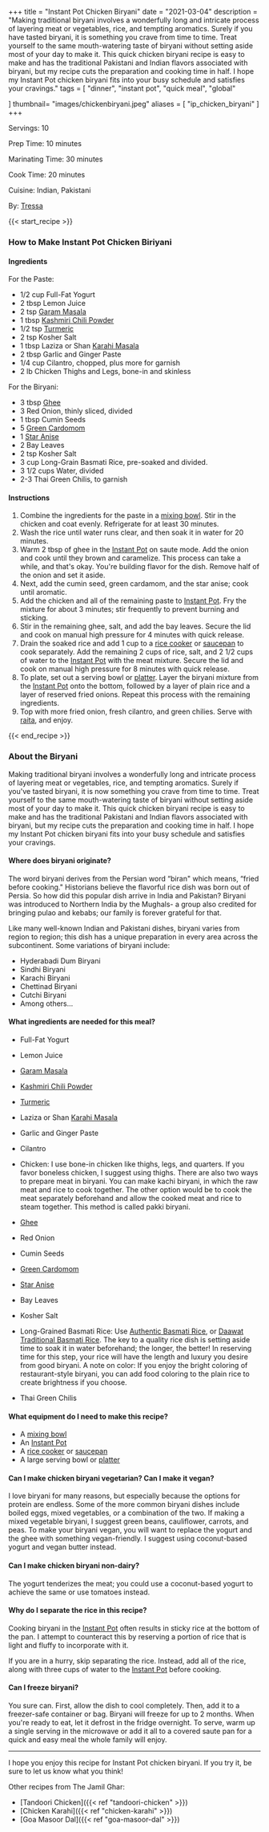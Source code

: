 +++
title = "Instant Pot Chicken Biryani"
date = "2021-03-04"
description = "Making traditional biryani involves a wonderfully long and intricate process of layering meat or vegetables, rice, and tempting aromatics. Surely if you have tasted biryani, it is something you crave from time to time. Treat yourself to the same mouth-watering taste of biryani without setting aside most of your day to make it. This quick chicken biryani recipe is easy to make and has the traditional Pakistani and Indian flavors associated with biryani, but my recipe cuts the preparation and cooking time in half. I hope my Instant Pot chicken biryani fits into your busy schedule and satisfies your cravings."
tags = [
    "dinner",
    "instant pot",
    "quick meal", 
    "global"
  
]
thumbnail= "images/chickenbiryani.jpeg"
aliases = [
    "ip_chicken_biryani"
]
+++

Servings: 10 <!--more-->

Prep Time: 10 minutes 

Marinating Time: 30 minutes 

Cook Time: 20 minutes 

Cuisine: Indian, Pakistani

By: [Tressa](https://www.jamilghar.com/about/)

{{< start_recipe >}}

### How to Make Instant Pot Chicken Biriyani 

#### Ingredients 

For the Paste:

* 1/2 cup Full-Fat Yogurt 
* 2 tbsp Lemon Juice
* 2 tsp [Garam Masala](https://www.jamilghar.com/recipe/pakistani_garam_masala/) 
* 1 tbsp [Kashmiri Chili Powder](https://amzn.to/3jP2lMC)
* 1/2 tsp [Turmeric](https://amzn.to/3trObVj)
* 2 tsp Kosher Salt 
* 1 tbsp Laziza or Shan [Karahi Masala](https://amzn.to/2MYzcmx)
* 2 tbsp Garlic and Ginger Paste 
* 1/4 cup Cilantro, chopped, plus more for garnish
* 2 lb Chicken Thighs and Legs, bone-in and skinless 

For the Biryani: 

* 3 tbsp [Ghee](https://amzn.to/2ZkJkrW) 
* 3 Red Onion, thinly sliced, divided
* 1 tbsp Cumin Seeds
* 5 [Green Cardomom](https://amzn.to/3vBa5aw)
* 1 [Star Anise](https://amzn.to/3eOVFhc)
* 2 Bay Leaves
* 2 tsp Kosher Salt 
* 3 cup Long-Grain Basmati Rice, pre-soaked and divided. 
* 3 1/2 cups Water, divided
* 2-3 Thai Green Chilis, to garnish  


#### Instructions 

1. Combine the ingredients for the paste in a [mixing bowl](https://amzn.to/3dINXDE). Stir in the chicken and coat evenly. Refrigerate for at least 30 minutes. 
2. Wash the rice until water runs clear, and then soak it in water for 20 minutes. 
3. Warm 2 tbsp of ghee in the [Instant Pot](https://amzn.to/3qfNYCZ) on saute mode. Add the onion and cook until they brown and caramelize. This process can take a while, and that's okay. You're building flavor for the dish. Remove half of the onion and set it aside. 
4. Next, add the cumin seed, green cardamom, and the star anise; cook until aromatic. 
5. Add the chicken and all of the remaining paste to [Instant Pot](https://amzn.to/3qfNYCZ). Fry the mixture for about 3 minutes; stir frequently to prevent burning and sticking. 
6. Stir in the remaining ghee, salt, and add the bay leaves. Secure the lid and cook on manual high pressure for 4 minutes with quick release. 
7. Drain the soaked rice and add 1 cup to a [rice cooker](https://amzn.to/2OJpyED) or [saucepan](https://amzn.to/3rYQbXF) to cook separately. Add the remaining 2 cups of rice, salt, and 2 1/2 cups of water to the [Instant Pot](https://amzn.to/3qfNYCZ) with the meat mixture. Secure the lid and cook on manual high pressure for 8 minutes with quick release. 
8. To plate, set out a serving bowl or  [platter](https://amzn.to/3oc3X5q). Layer the biryani mixture from the [Instant Pot](https://amzn.to/3qfNYCZ) onto the bottom, followed by a layer of plain rice and a layer of reserved fried onions. Repeat this process with the remaining ingredients. 
9. Top with more fried onion, fresh cilantro, and green chilies. Serve with [raita](https://www.jamilghar.com/recipe/raita/), and enjoy.

{{< end_recipe >}}

### About the Biryani 

Making traditional biryani involves a wonderfully long and intricate process of layering meat or vegetables, rice, and tempting aromatics. Surely if you've tasted biryani, it is now something you crave from time to time. Treat yourself to the same mouth-watering taste of biryani without setting aside most of your day to make it. This quick chicken biryani recipe is easy to make and has the traditional Pakistani and Indian flavors associated with biryani, but my recipe cuts the preparation and cooking time in half. I hope my Instant Pot chicken biryani fits into your busy schedule and satisfies your cravings.

#### Where does biryani originate? 

The word biryani derives from the Persian word “biran" which means, “fried before cooking." Historians believe the flavorful rice dish was born out of Persia. So how did this popular dish arrive in India and Pakistan? Biryani was introduced to Northern India by the Mughals- a group also credited for bringing pulao and kebabs; our family is forever grateful for that.

Like many well-known Indian and Pakistani dishes, biryani varies from region to region; this dish has a unique preparation in every area across the subcontinent. Some variations of biryani include: 
* Hyderabadi Dum Biryani
* Sindhi Biryani 
* Karachi Biryani
* Chettinad Biryani 
* Cutchi Biryani 
* Among others...

#### What ingredients are needed for this meal?

* Full-Fat Yogurt 

* Lemon Juice

* [Garam Masala](https://www.jamilghar.com/recipe/pakistani_garam_masala/) 

* [Kashmiri Chili Powder](https://amzn.to/3jP2lMC)

* [Turmeric](https://amzn.to/3trObVj)

* Laziza or Shan [Karahi Masala](https://amzn.to/2MYzcmx)

* Garlic and Ginger Paste 

* Cilantro

* Chicken: I use bone-in chicken like thighs, legs, and quarters. If you favor boneless chicken, I suggest using thighs. There are also two ways to prepare meat in biryani. You can make kachi biryani, in which the raw meat and rice to cook together. The other option would be to cook the meat separately beforehand and allow the cooked meat and rice to steam together. This method is called pakki biryani. 

* [Ghee](https://amzn.to/2ZkJkrW) 

* Red Onion

* Cumin Seeds

* [Green Cardomom](https://amzn.to/3vBa5aw)

* [Star Anise](https://amzn.to/3eOVFhc)

* Bay Leaves

* Kosher Salt 

* Long-Grained Basmati Rice: Use [Authentic Basmati Rice](https://amzn.to/3cuai6I), or [Daawat Traditional Basmati Rice](https://amzn.to/2PSJxRL). The key to a quality rice dish is setting aside time to soak it in water beforehand; the longer, the better! In reserving time for this step, your rice will have the length and luxury you desire from good biryani. A note on color: If you enjoy the bright coloring of restaurant-style biryani, you can add food coloring to the plain rice to create brightness if you choose. 

* Thai Green Chilis

#### What equipment do I need to make this recipe?

* A [mixing bowl](https://amzn.to/3dINXDE)
* An [Instant Pot](https://amzn.to/3rJDIEg) 
* A [rice cooker](https://amzn.to/2OJpyED) or [saucepan](https://amzn.to/3rYQbXF)
* A large serving bowl or [platter](https://amzn.to/3oc3X5q)

#### Can I make chicken biryani vegetarian? Can I make it vegan? 

I love biryani for many reasons, but especially because the options for protein are endless. Some of the more common biryani dishes include boiled eggs, mixed vegetables, or a combination of the two. If making a mixed vegetable biryani, I suggest green beans, cauliflower, carrots, and peas. To make your biryani vegan, you will want to replace the yogurt and the ghee with something vegan-friendly. I suggest using coconut-based yogurt and vegan butter instead. 

#### Can I make chicken biryani non-dairy? 

The yogurt tenderizes the meat; you could use a coconut-based yogurt to achieve the same or use tomatoes instead. 

#### Why do I separate the rice in this recipe? 

Cooking biryani in the [Instant Pot](https://amzn.to/3rJDIEg) often results in sticky rice at the bottom of the pan. I attempt to counteract this by reserving a portion of rice that is light and fluffy to incorporate with it. 

If you are in a hurry, skip separating the rice. Instead, add all of the rice, along with three cups of water to the [Instant Pot](https://amzn.to/3rJDIEg) before cooking. 

#### Can I freeze biryani?

You sure can. First, allow the dish to cool completely. Then, add it to a freezer-safe container or bag. Biryani will freeze for up to 2 months. When you're ready to eat, let it defrost in the fridge overnight. To serve, warm up a single serving in the microwave or add it all to a covered saute pan for a quick and easy meal the whole family will enjoy.

---- 

I hope you enjoy this recipe for Instant Pot chicken biryani. If you try it, be sure to let us know what you think!

Other recipes from The Jamil Ghar:

* [Tandoori Chicken]({{< ref "tandoori-chicken" >}})
* [Chicken Karahi]({{< ref "chicken-karahi" >}})
* [Goa Masoor Dal]({{< ref "goa-masoor-dal" >}})
